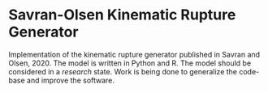 # Savran-Olsen Kinematic Rupture Generator

Implementation of the kinematic rupture generator published in Savran and Olsen, 2020. The model is written in Python and R. 
The model should be considered in a *research* state. Work is being done to generalize the code-base and improve the software.
